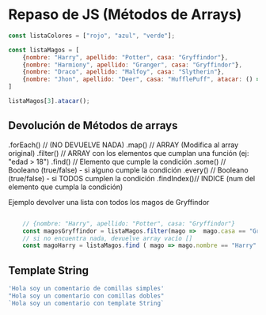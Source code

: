 # Repaso de JS (Métodos de Arrays)

```js
const listaColores = ["rojo", "azul", "verde"];

const listaMagos = [
    {nombre: "Harry", apellido: "Potter", casa: "Gryffindor"},
    {nombre: "Harmiony", apellido: "Granger", casa: "Gryffindor"},
    {nombre: "Draco", apellido: "Malfoy", casa: "Slytherin"},
    {nombre: "Jhon", apellido: "Deer", casa: "HufflePuff", atacar: () => {}}
]

listaMagos[3].atacar();

```
## Devolución de Métodos de arrays

.forEach()  // (NO DEVUELVE NADA)
.map()      // ARRAY (Modifica al array original)
.filter()   // ARRAY con los elementos que cumplan una función (ej: "edad > 18")
.find()     // Elemento que cumple la condición
.some()     // Booleano (true/false) - si alguno cumple la condición
.every()    // Booleano (true/false) - si TODOS cumplen la condición
.findIndex()// INDICE (num del elemento que cumpla la condición)

Ejemplo devolver una lista con todos los magos de Gryffindor
```js

    // {nombre: "Harry", apellido: "Potter", casa: "Gryffindor"}
    const magosGryffindor = listaMagos.filter(mago =>  mago.casa == "Gryffindor" );
    // si no encuentra nada, devuelve array vacío []
    const magoHarry = listaMagos.find ( mago => mago.nombre == "Harry" );

```

## Template String 
```js
'Hola soy un comentario de comillas simples'
"Hola soy un comentario con comillas dobles"
`Hola soy un comentario con template String`
```
